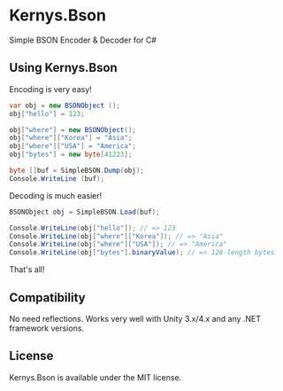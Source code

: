 Kernys.Bson
===========

Simple BSON Encoder &amp; Decoder for C#


Using Kernys.Bson
-------------------

Encoding is very easy!

```csharp
var obj = new BSONObject ();
obj["hello"] = 123;

obj["where"] = new BSONObject();
obj["where"]["Korea"] = "Asia";
obj["where"]["USA"] = "America";
obj["bytes"] = new byte[41223];

byte []buf = SimpleBSON.Dump(obj);
Console.WriteLine (buf);
```

Decoding is much easier!
```csharp
BSONObject obj = SimpleBSON.Load(buf);

Console.WriteLine(obj["hello"]); // => 123
Console.WriteLine(obj["where"]["Korea"]); // => "Asia"
Console.WriteLine(obj["where"]["USA"]); // => "America"
Console.WriteLine(obj["bytes"].binaryValue); // => 128-length bytes
```

That's all!


Compatibility
-------------------

No need reflections.
Works very well with Unity 3.x/4.x and any .NET framework versions.

License
-------------------

Kernys.Bson is available under the MIT license.
